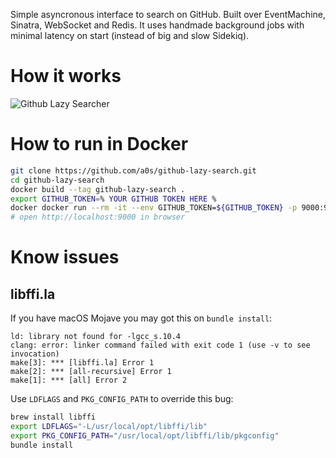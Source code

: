 Simple asyncronous interface to search on GitHub. Built over EventMachine, Sinatra, WebSocket and Redis. 
It uses handmade background jobs with minimal latency on start (instead of big and slow Sidekiq). 

# How it works

![Github Lazy Searcher](https://user-images.githubusercontent.com/418868/62869015-a1574e00-bd1f-11e9-8a71-6d809031310a.png)

# How to run in Docker

```bash
git clone https://github.com/a0s/github-lazy-search.git
cd github-lazy-search
docker build --tag github-lazy-search .
export GITHUB_TOKEN=% YOUR GITHUB TOKEN HERE % 
docker docker run --rm -it --env GITHUB_TOKEN=${GITHUB_TOKEN} -p 9000:9000 github-lazy-search
# open http://localhost:9000 in browser
```

# Know issues
## libffi.la

If you have macOS Mojave you may got this on `bundle install`:

```
ld: library not found for -lgcc_s.10.4
clang: error: linker command failed with exit code 1 (use -v to see invocation)
make[3]: *** [libffi.la] Error 1
make[2]: *** [all-recursive] Error 1
make[1]: *** [all] Error 2
```

Use `LDFLAGS` and `PKG_CONFIG_PATH` to override this bug:

```bash
brew install libffi
export LDFLAGS="-L/usr/local/opt/libffi/lib"
export PKG_CONFIG_PATH="/usr/local/opt/libffi/lib/pkgconfig"
bundle install
```
